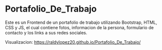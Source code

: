 # Portafolio_De_Trabajo
Este es un Frontend de un portafolio de trabajo utilizando Bootstrap, HTML, CSS y JS, el cual contiene fotos, informacion de la persona, formulario de contacto y los links a sus redes sociales.


Visualizacion: https://raldylopez20.github.io/Portafolio_De_Trabajo/
